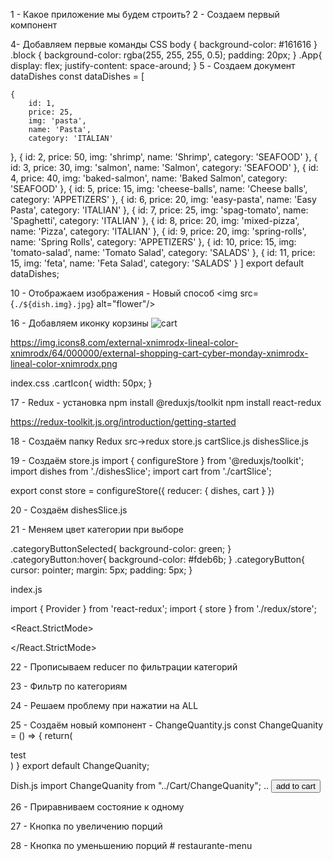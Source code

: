 1 - Какое приложение мы будем строить?
2 - Создаем первый компонент

4- Добавляем первые команды CSS
body {
  background-color: #161616
}
.block {
  background-color: rgba(255, 255, 255, 0.5);
  padding: 20px;
}
.App{
  display: flex;
  justify-content: space-around;
}
5 - Создаем документ dataDishes
const dataDishes = [

    {
        id: 1,
        price: 25,
        img: 'pasta',
        name: 'Pasta',
        category: 'ITALIAN'
  },
  {
    id: 2,
    price: 50,
    img: 'shrimp',
    name: 'Shrimp',
    category: 'SEAFOOD'
  },
  {
    id: 3,
    price: 30,
    img: 'salmon',
    name: 'Salmon',
    category: 'SEAFOOD'
  },
  {
      id: 4,
      price: 40,
      img: 'baked-salmon',
      name: 'Baked Salmon',
      category: 'SEAFOOD'
  },
  {
    id: 5,
    price: 15,
    img: 'cheese-balls',
    name: 'Cheese balls',
    category: 'APPETIZERS'
  },
  {
    id: 6,
    price: 20,
    img: 'easy-pasta',
    name: 'Easy Pasta',
    category: 'ITALIAN'
  },
  {
    id: 7,
    price: 25,
    img: 'spag-tomato',
    name: 'Spaghetti',
    category: 'ITALIAN'
  },
  {
    id: 8,
    price: 20,
    img: 'mixed-pizza',
    name: 'Pizza',
    category: 'ITALIAN'
  },
  {
    id: 9,
    price: 20,
    img: 'spring-rolls',
    name: 'Spring Rolls',
    category: 'APPETIZERS'
  },
  {
    id: 10,
    price: 15,
    img: 'tomato-salad',
    name: 'Tomato Salad',
    category: 'SALADS'
  },
  {
    id: 11,
    price: 15,
    img: 'feta',
    name: 'Feta Salad',
    category: 'SALADS'
  }
  ] 
  export default dataDishes;

10 - Отображаем изображения - Новый способ
    <img src={`./${dish.img}.jpg`} alt="flower"/>

16 - Добавляем иконку корзины
<img className="cartIcon" src="https://img.icons8.com/external-xnimrodx-lineal-color-xnimrodx/64/000000/external-shopping-cart-cyber-monday-xnimrodx-lineal-color-xnimrodx.png" alt="cart"/> 

https://img.icons8.com/external-xnimrodx-lineal-color-xnimrodx/64/000000/external-shopping-cart-cyber-monday-xnimrodx-lineal-color-xnimrodx.png 

index.css
.cartIcon{
  width: 50px;
}

17 - Redux - установка
npm install @reduxjs/toolkit 
npm install react-redux

https://redux-toolkit.js.org/introduction/getting-started 

18 - Создаём папку Redux
src->redux
store.js
cartSlice.js
dishesSlice.js

19 - Создаём store.js
import { configureStore } from '@reduxjs/toolkit';
import dishes from './dishesSlice';
import cart from './cartSlice';

export const store = configureStore({
    reducer: {
      dishes, 
      cart
    }
  })

20 - Создаём dishesSlice.js

21 - Меняем цвет категории при выборе

.categoryButtonSelected{
background-color: green;
}
.categoryButton:hover{
  background-color: #fdeb6b;
}
.categoryButton{
cursor: pointer;
margin: 5px;
padding: 5px;
}

index.js

import { Provider } from 'react-redux';
import { store } from './redux/store';

<React.StrictMode>
    <Provider store={store}>
      <App />
      </Provider>
    
  </React.StrictMode>

22 - Прописываем reducer по фильтрации категорий

23 - Фильтр по категориям

24 - Решаем проблему при нажатии на ALL

25 - Создаём новый компонент - ChangeQuantity.js
const ChangeQuanity = () => {
    return(
        <div>
            test
        </div>
    )
}
export default ChangeQuanity;

Dish.js
import ChangeQuanity from "../Cart/ChangeQuanity";
..
<ChangeQuanity/>
<button>add to cart</button>

26 - Приравниваем состояние к одному

27 - Кнопка по увеличению порций

28 - Кнопка по уменьшению порций
#   r e s t a u r a n t e - m e n u  
 